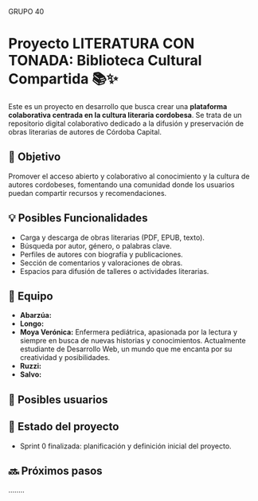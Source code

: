 GRUPO 40

# Proyecto LITERATURA CON TONADA: Biblioteca Cultural Compartida 📚✨

Este es un proyecto en desarrollo que busca crear una **plataforma colaborativa centrada en la cultura literaria cordobesa**. Se trata de un repositorio digital colaborativo dedicado a la difusión y preservación de obras literarias de autores de Córdoba Capital. 

## 🎯 Objetivo

Promover el acceso abierto y colaborativo al conocimiento y la cultura de autores cordobeses, fomentando una comunidad donde los usuarios puedan compartir recursos y recomendaciones.

## 💡 Posibles Funcionalidades

- Carga y descarga de obras literarias (PDF, EPUB, texto).
- Búsqueda por autor, género, o palabras clave.
- Perfiles de autores con biografía y publicaciones.
- Sección de comentarios y valoraciones de obras.
- Espacios para difusión de talleres o actividades literarias.

## 👥 Equipo

- **Abarzúa:**
- **Longo:**
- **Moya Verónica:** Enfermera pediátrica, apasionada por la lectura y siempre en busca de nuevas historias y conocimientos. Actualmente estudiante de Desarrollo Web, un mundo que me encanta por su creatividad y posibilidades.
- **Ruzzi:**
- **Salvo:**

  
## 🧠 Posibles usuarios



## 🚧 Estado del proyecto

- Sprint 0 finalizada: planificación y definición inicial del proyecto.


## 🔜 Próximos pasos

........  



